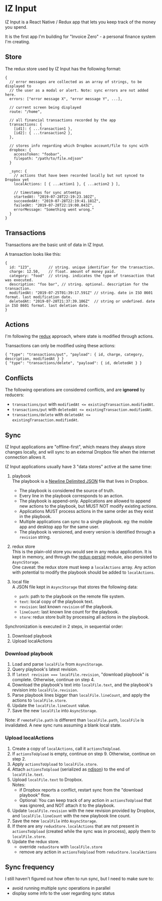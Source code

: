 # IZ Input

IZ Input is a React Native / Redux app that lets you keep track of the money you spend.

It is the first app I'm building for "Invoice Zero" - a personal finance system I'm creating.

## Store

The redux store used by IZ Input has the following format:

```
{
  // error messages are collected as an array of strings, to be displayed to
  // the user as a modal or alert. Note: sync errors are not added here.
  errors: ["error message X", "error message Y", ...],

  // current screen being displayed
  route: "/home",

  // all financial transactions recorded by the app
  transactions: {
    [id1]: { ...transaction1 },
    [id2]: { ...transaction2 },
  },

  // stores info regarding which Dropbox account/file to sync with
  dropbox: {
    accessToken: "foobar",
    filepath: "/path/to/file.ndjson"
  }

  _sync: {
    // actions that have been recorded locally but not synced to Dropbox yet
    localActions: [ { ...action1 }, { ...action2 } ],

    // timestamps for sync attemtps
    startedAt: "2019-07-28T22:19:23.102Z",
    succeededAt: "2019-07-28T22:19:41.181Z",
    failedAt: "2019-07-28T22:19:00.843Z",
    errorMessage: "Something went wrong."
  }
}
```

## Transactions

Transactions are the basic unit of data in IZ Input.

A transaction looks like this:

```
{
  id: "123",        // string. unique identifier for the transaction.
  charge: 12.50,    // float. amount of money paid.
  category: "food"  // string. indicates the type of transaction that was executed.
  description: "foo bar", // string. optional. description for the transaction.
  modifiedAt: "2019-07-25T01:39:17.591Z" // string. date in ISO 8601 format. last modification date.
  deletedAt: "2019-07-28T21:37:39.106Z"  // string or undefined. date in ISO 8601 format. last deletion date.
}
```

## Actions

I'm following the [redux](https://redux.js.org/) approach, where state is modified through actions.

Transactions can only be modified using these actions:

```
{ "type": "transactions/put", "payload": { id, charge, category, description, modifiedAt } }
{ "type": "transactions/delete", "payload": { id, deletedAt } }
```

## Conflicts

The following operations are considered conflicts, and are **ignored** by reducers:

- `transactions/put` with `modifiedAt <= existingTransaction.modifiedAt`.
- `transactions/put` with `deletedAt <= existingTransaction.modifiedAt`.
- `transactions/delete` with `deletedAt <= existingTransaction.modifiedAt`.

## Sync

IZ Input applications are "offline-first", which means they always store changes
locally, and will sync to an external Dropbox file when the internet connection
allows it.

IZ Input applications usually have 3 "data stores" active at the same time:

1. playbook  
   The playbook is a [Newline Delimited JSON](http://ndjson.org/) file that lives
   in Dropbox.
   - The playbook is considered the source of truth.
   - Every line in the playbook corresponds to an action.
   - The playbook is append-only. Applications are allowed to append new actions
     to the playbook, but MUST NOT modify existing actions.
   - Applications MUST process actions in the same order as they exist in the
     playbook.
   - Multiple applications can sync to a single playbook. eg: the mobile app and desktop app for the same user.
   - The playbook is versioned, and every version is identified through a `revision` string.

2. redux store  
   This is the plain-old store you would see in any redux application. It is kept in memory, and through the [redux-persist](https://github.com/rt2zz/redux-persist) module, also persisted to `AsyncStorage`.  
   One caveat: the redux store must keep a `localActions` array. Any action with potential to modify the playbook should be added to `localActions`.
3. local file  
   A JSON file kept in `AsyncStorage` that stores the following data:
   - `path`: path to the playbook on the remote file system.
   - `text`: local copy of the playbook text.
   - `revision`: last known `revision` of the playbook.
   - `lineCount`: last known line count for the playbook.
   - `store`: redux store built by processing all actions in the playbook.

Synchronization is executed in 2 steps, in sequential order:

1. Download playbook
2. Upload localActions

### Download playbook

1. Load and parse `localFile` from `AsyncStorage`.
2. Query playbook's latest revision.
3. If `latest revision === localFile.revision`, "download playbook" is complete. Otherwise, continue on step 4.
4. Download the playbook's text into `localFile.text`, and the playbook's revision into `localFile.revision`.
5. Parse playbook lines bigger than `localFile.lineCount`, and apply the actions to `localFile.store`.
6. Update the `localFile.lineCount` value.
7. Save the new `localFile` into `AsyncStorage`.

Note: if `remoteFile.path` is different than `localFile.path`, `localFile` is invalidated. A new sync runs assuming a blank local state.

### Upload localActions

1. Create a copy of `localActions`, call it `actionsToUpload`.
2. If `actionsToUpload` is empty, continue on step 9. Otherwise, continue on step 2.
3. Apply `actionsToUpload` to `localFile.store`.
4. Attach `actionsToUpload` (serialized as [ndjson](http://ndjson.org/)) to the end of `localFile.text`.
5. Upload `localFile.text` to Dropbox.  
   Notes:
   - if Dropbox reports a conflict, restart sync from the "download playbook" flow.
   - Optional: You can keep track of any action in `actionsToUpload` that was ignored, and NOT attach it to the playbook.
6. Update `localFile.revision` with the new revision provided by Dropbox, and `localFile.lineCount` with the new playbook line count.
7. Save the new `localFile` into `AsyncStorage`.
8. If there are any `reduxStore.localActions` that are not present in `actionsToUpload` (created while the sync was in process), apply them to `localFile.store`.
9. Update the redux store.
    - override `reduxStore` with `localFile.store`
    - remove any action in `actionsToUpload` from `reduxStore.localActions`

## Sync frequency

I still haven't figured out how often to run sync, but I need to make sure to:

- avoid running multiple sync operations in parallel
- display some info to the user regarding sync status
